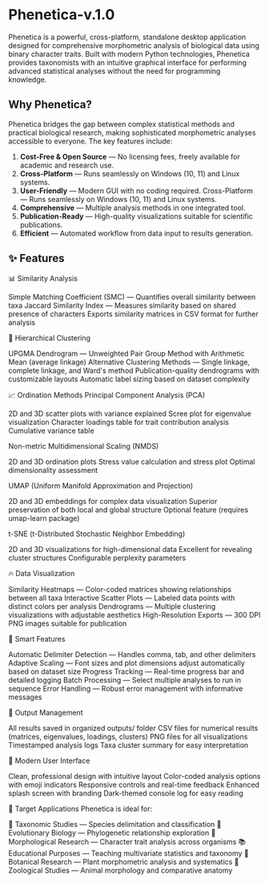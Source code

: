 # **Phenetica-v.1.0**
Phenetica is a powerful, cross-platform, standalone desktop application designed for comprehensive morphometric analysis of biological data using binary character traits. Built with modern Python technologies, Phenetica provides taxonomists with an intuitive graphical interface for performing advanced statistical analyses without the need for programming knowledge.

## **Why Phenetica?**
Phenetica bridges the gap between complex statistical methods and practical biological research, making sophisticated morphometric analyses accessible to everyone. The key features include:
1. **Cost-Free & Open Source** — No licensing fees, freely available for academic and research use.
2. **Cross-Platform** — Runs seamlessly on Windows (10, 11) and Linux systems.
3. **User-Friendly** — Modern GUI with no coding required. Cross-Platform — Runs seamlessly on Windows (10, 11) and Linux systems.
4. **Comprehensive** — Multiple analysis methods in one integrated tool.
5. **Publication-Ready** — High-quality visualizations suitable for scientific publications.
6. **Efficient** — Automated workflow from data input to results generation.

## **✨ Features**
📊 Similarity Analysis

Simple Matching Coefficient (SMC) — Quantifies overall similarity between taxa
Jaccard Similarity Index — Measures similarity based on shared presence of characters
Exports similarity matrices in CSV format for further analysis

🌳 Hierarchical Clustering

UPGMA Dendrogram — Unweighted Pair Group Method with Arithmetic Mean (average linkage)
Alternative Clustering Methods — Single linkage, complete linkage, and Ward's method
Publication-quality dendrograms with customizable layouts
Automatic label sizing based on dataset complexity

📈 Ordination Methods
Principal Component Analysis (PCA)

2D and 3D scatter plots with variance explained
Scree plot for eigenvalue visualization
Character loadings table for trait contribution analysis
Cumulative variance table

Non-metric Multidimensional Scaling (NMDS)

2D and 3D ordination plots
Stress value calculation and stress plot
Optimal dimensionality assessment

UMAP (Uniform Manifold Approximation and Projection)

2D and 3D embeddings for complex data visualization
Superior preservation of both local and global structure
Optional feature (requires umap-learn package)

t-SNE (t-Distributed Stochastic Neighbor Embedding)

2D and 3D visualizations for high-dimensional data
Excellent for revealing cluster structures
Configurable perplexity parameters

🔥 Data Visualization

Similarity Heatmaps — Color-coded matrices showing relationships between all taxa
Interactive Scatter Plots — Labeled data points with distinct colors per analysis
Dendrograms — Multiple clustering visualizations with adjustable aesthetics
High-Resolution Exports — 300 DPI PNG images suitable for publication

🎯 Smart Features

Automatic Delimiter Detection — Handles comma, tab, and other delimiters
Adaptive Scaling — Font sizes and plot dimensions adjust automatically based on dataset size
Progress Tracking — Real-time progress bar and detailed logging
Batch Processing — Select multiple analyses to run in sequence
Error Handling — Robust error management with informative messages

💾 Output Management

All results saved in organized outputs/ folder
CSV files for numerical results (matrices, eigenvalues, loadings, clusters)
PNG files for all visualizations
Timestamped analysis logs
Taxa cluster summary for easy interpretation

🎨 Modern User Interface

Clean, professional design with intuitive layout
Color-coded analysis options with emoji indicators
Responsive controls and real-time feedback
Enhanced splash screen with branding
Dark-themed console log for easy reading


🎯 Target Applications
Phenetica is ideal for:

🌱 Taxonomic Studies — Species delimitation and classification
🧬 Evolutionary Biology — Phylogenetic relationship exploration
🔬 Morphological Research — Character trait analysis across organisms
📚 Educational Purposes — Teaching multivariate statistics and taxonomy
🌿 Botanical Research — Plant morphometric analysis and systematics
🦋 Zoological Studies — Animal morphology and comparative anatomy
